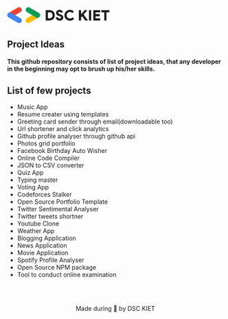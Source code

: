 <p align="left">
	<img width="240" src="https://raw.githubusercontent.com/dsckiet/resources/master/dsckiet-logo.png" />
	<h2 align="left">Project Ideas</h2>
	<h4 align="left">This github repository consists of list of project ideas, that any developer in the beginning may opt to brush up his/her skills.<h4>
</p>

## List of few projects

* Music App
* Resume creater using templates
* Greeting card sender through email(downloadable too)
* Url shortener and click analytics
* Github profile analyser through github api
* Photos grid portfolio
* Facebook Birthday Auto Wisher
* Online Code Compiler
* JSON to CSV converter
* Quiz App
* Typing master
* Voting App
* Codeforces Stalker
* Open Source Portfolio Template
* Twitter Sentimental Analyser
* Twitter tweets shortner
* Youtube Clone
* Weather App
* Blogging Application
* News Application
* Movie Application
* Spotify Profile Analyser
* Open Source NPM package
* Tool to conduct online examination

<br>
<br>

<p align="center">
	Made during 🌙 by DSC KIET
</p>
